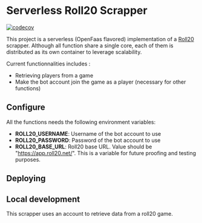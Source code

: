 # Serverless Roll20 Scrapper

[![codecov](https://codecov.io/gh/SoTrxII/roll20-scrapper/branch/master/graph/badge.svg?token=YI8X1HA6I7)](https://codecov.io/gh/SoTrxII/roll20-scrapper)

This project is a serverless (OpenFaas flavored) implementation of a [Roll20](https://roll20.net/welcome) scrapper.
Although all function share a single core, each of them is distributed as its own container to leverage scalability.

Current functionnalities includes :

- Retrieving players from a game
- Make the bot account join the game as a player (necessary for other functions)

## Configure

All the functions needs the following environment variables:

- **ROLL20_USERNAME**: Username of the bot account to use
- **ROLL20_PASSWORD**: Password of the bot account to use
- **ROLL20_BASE_URL**: Roll20 base URL. Value should be "https://app.roll20.net/". This is a variable for future
  proofing and testing purposes.

## Deploying

## Local development

This scrapper uses an account to retrieve data from a roll20 game. 

